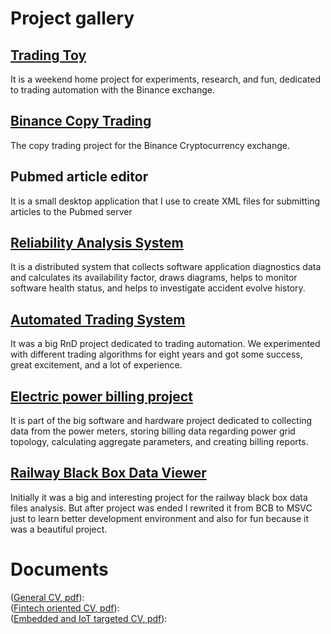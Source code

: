 # Project gallery

## [Trading Toy](Articles/28_TradeToy/Article.md)
It is a weekend home project for experiments, research, and fun, dedicated to trading automation with the Binance exchange.

## [Binance Copy Trading](Articles/27_CopyTrading/Article.md)
The copy trading project for the Binance Cryptocurrency exchange.

## Pubmed article editor
It is a small desktop application that I use to create XML files for submitting articles to the Pubmed server

## [Reliability Analysis System](Articles/05_EWReliability/Article.md)
It is a distributed system that collects software application diagnostics data and calculates its availability factor, draws diagrams, helps to monitor software health status, and helps to investigate accident evolve history.

## [Automated Trading System](Articles/04_TDATrading/Article.md)
It was a big RnD project dedicated to trading automation. We experimented with different trading algorithms for eight years and got some success, great excitement, and a lot of experience.

## [Electric power billing project](Articles/03_ESphere/Article.md)
It is part of the big software and hardware project dedicated to collecting data from the power meters, storing billing data regarding power grid topology, calculating aggregate parameters, and creating billing reports.

## [Railway Black Box Data Viewer](Articles/01_Railway_BB/Article.md)
Initially it was a big and interesting project for the railway black box data files analysis. But after project was ended I rewrited it from BCB to MSVC just to learn better development environment and also for fun because it was a beautiful project.

# Documents
([General CV, pdf](Documents/cv-2023-en.pdf)):<br>
([Fintech oriented CV, pdf](Documents/cv-2023-en-ft.pdf)):<br>
([Embedded and IoT targeted CV, pdf](Documents/cv-2023-en-mcu.pdf)):<br>
